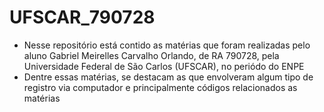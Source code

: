 # UFSCAR_790728


- Nesse repositório está contido as matérias que foram realizadas pelo aluno Gabriel Meirelles Carvalho Orlando, de RA 790728, pela Universidade Federal de São Carlos (UFSCAR), no periódo do ENPE
- Dentre essas matérias, se destacam as que envolveram algum tipo de registro via computador e principalmente códigos relacionados as matérias

